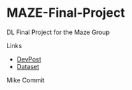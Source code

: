 # MAZE-Final-Project
DL Final Project for the Maze Group

Links
- [DevPost](https://devpost.com/software/501469)
- [Dataset](https://www.kaggle.com/datasets/andrewmvd/bone-marrow-cell-classification)

Mike Commit
